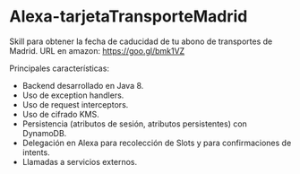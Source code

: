 # Alexa-tarjetaTransporteMadrid #

Skill para obtener la fecha de caducidad de tu abono de transportes de Madrid. 
URL en amazon: https://goo.gl/bmk1VZ

Principales características:
- Backend desarrollado en Java 8.
- Uso de exception handlers.
- Uso de request interceptors.
- Uso de cifrado KMS.
- Persistencia (atributos de sesión, atributos persistentes) con DynamoDB.
- Delegación en Alexa para recolección de Slots y para confirmaciones de intents.
- Llamadas a servicios externos.
